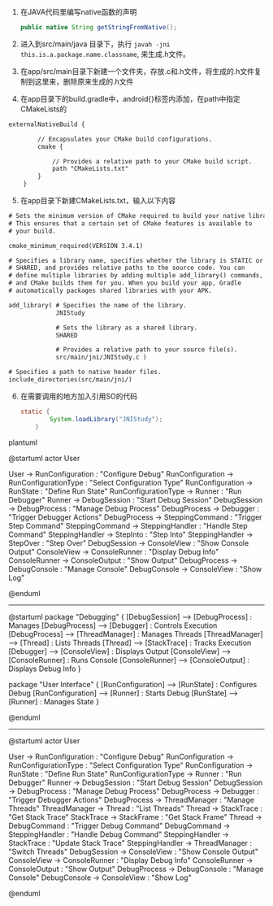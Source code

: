 1. 在JAVA代码里编写native函数的声明

   ```java
   public native String getStringFromNative();
   ```

2. 进入到src/main/java 目录下，执行 `javah -jni this.is.a.package.name.classname`, 来生成.h文件。

3. 在app/src/main目录下新建一个文件夹，存放.c和.h文件，将生成的.h文件复制到这里来，删除原来生成的.h文件

4. 在app目录下的build.gradle中，android{}标签内添加，在path中指定CMakeLists的

```xml
externalNativeBuild {

        // Encapsulates your CMake build configurations.
        cmake {

            // Provides a relative path to your CMake build script.
            path "CMakeLists.txt"
        }
    }
```

5. 在app目录下新建CMakeLists.txt，输入以下内容

```xml
# Sets the minimum version of CMake required to build your native library.
# This ensures that a certain set of CMake features is available to
# your build.

cmake_minimum_required(VERSION 3.4.1)

# Specifies a library name, specifies whether the library is STATIC or
# SHARED, and provides relative paths to the source code. You can
# define multiple libraries by adding multiple add_library() commands,
# and CMake builds them for you. When you build your app, Gradle
# automatically packages shared libraries with your APK.

add_library( # Specifies the name of the library.
             JNIStudy

             # Sets the library as a shared library.
             SHARED

             # Provides a relative path to your source file(s).
             src/main/jni/JNIStudy.c )

# Specifies a path to native header files.
include_directories(src/main/jni/)

```

6. 在需要调用的地方加入引用SO的代码

   ```java
   static {
           System.loadLibrary("JNIStudy");
       }
   ```




plantuml

@startuml
actor User

User -> RunConfiguration : "Configure Debug"
RunConfiguration -> RunConfigurationType : "Select Configuration Type"
RunConfiguration -> RunState : "Define Run State"
RunConfigurationType -> Runner : "Run Debugger"
Runner -> DebugSession : "Start Debug Session"
DebugSession -> DebugProcess : "Manage Debug Process"
DebugProcess -> Debugger : "Trigger Debugger Actions"
DebugProcess -> SteppingCommand : "Trigger Step Command"
SteppingCommand -> SteppingHandler : "Handle Step Command"
SteppingHandler -> StepInto : "Step Into"
SteppingHandler -> StepOver : "Step Over"
DebugSession -> ConsoleView : "Show Console Output"
ConsoleView -> ConsoleRunner : "Display Debug Info"
ConsoleRunner -> ConsoleOutput : "Show Output"
DebugProcess -> DebugConsole : "Manage Console"
DebugConsole -> ConsoleView : "Show Log"

@enduml


***********************************************************************

@startuml
package "Debugging" {
  [DebugSession] --> [DebugProcess] : Manages
  [DebugProcess] --> [Debugger] : Controls Execution
  [DebugProcess] --> [ThreadManager] : Manages Threads
  [ThreadManager] --> [Thread] : Lists Threads
  [Thread] --> [StackTrace] : Tracks Execution
  [Debugger] --> [ConsoleView] : Displays Output
  [ConsoleView] --> [ConsoleRunner] : Runs Console
  [ConsoleRunner] --> [ConsoleOutput] : Displays Debug Info
}

package "User Interface" {
  [RunConfiguration] --> [RunState] : Configures Debug
  [RunConfiguration] --> [Runner] : Starts Debug
  [RunState] --> [Runner] : Manages State
}

@enduml


**********************************************************************************

@startuml
actor User

User -> RunConfiguration : "Configure Debug"
RunConfiguration -> RunConfigurationType : "Select Configuration Type"
RunConfiguration -> RunState : "Define Run State"
RunConfigurationType -> Runner : "Run Debugger"
Runner -> DebugSession : "Start Debug Session"
DebugSession -> DebugProcess : "Manage Debug Process"
DebugProcess -> Debugger : "Trigger Debugger Actions"
DebugProcess -> ThreadManager : "Manage Threads"
ThreadManager -> Thread : "List Threads"
Thread -> StackTrace : "Get Stack Trace"
StackTrace -> StackFrame : "Get Stack Frame"
Thread -> DebugCommand : "Trigger Debug Command"
DebugCommand -> SteppingHandler : "Handle Debug Command"
SteppingHandler -> StackTrace : "Update Stack Trace"
SteppingHandler -> ThreadManager : "Switch Threads"
DebugSession -> ConsoleView : "Show Console Output"
ConsoleView -> ConsoleRunner : "Display Debug Info"
ConsoleRunner -> ConsoleOutput : "Show Output"
DebugProcess -> DebugConsole : "Manage Console"
DebugConsole -> ConsoleView : "Show Log"

@enduml


